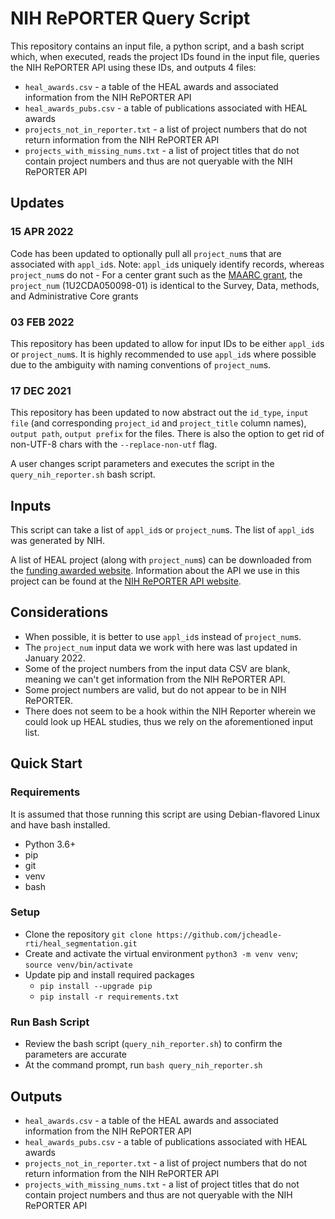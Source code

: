 # NIH RePORTER Query Script
This repository contains an input file, a python script, and a bash script which, when executed, reads the project IDs found in the input file, queries the NIH RePORTER API using these IDs, and outputs 4 files:

- `heal_awards.csv` - a table of the HEAL awards and associated information from the NIH RePORTER API
- `heal_awards_pubs.csv` - a table of publications associated with HEAL awards
- `projects_not_in_reporter.txt` - a list of project numbers that do not return information from the NIH RePORTER API
- `projects_with_missing_nums.txt` - a list of project titles that do not contain project numbers and thus are not queryable with the NIH RePORTER API

## Updates
### 15 APR 2022
Code has been updated to optionally pull all `project_num`s that are associated with `appl_id`s.  Note: `appl_id`s uniquely identify records, whereas `project_num`s do not - For a center grant such as the [MAARC grant](https://reporter.nih.gov/search/t-GGFEmjBEeaJeCNqZEHDg/project-details/9882805#sub-Projects), the `project_num` (1U2CDA050098-01) is identical to the Survey, Data, methods, and Administrative Core grants

### 03 FEB 2022
This repository has been updated to allow for input IDs to be either `appl_id`s or `project_num`s.  It is highly recommended to use `appl_id`s where possible due to the ambiguity with naming conventions of `project_num`s.

### 17 DEC 2021
This repository has been updated to now abstract out the `id_type`, `input file` (and corresponding `project_id` and `project_title` column names), `output path`, `output prefix` for the files.  There is also the option to get rid of non-UTF-8 chars with the `--replace-non-utf` flag.

A user changes script parameters and executes the script in the `query_nih_reporter.sh` bash script.

## Inputs
This script can take a list of `appl_id`s or `project_num`s.  The list of `appl_id`s was generated by NIH.

A list of HEAL project (along with `project_num`s) can be downloaded from the [funding awarded website](https://heal.nih.gov/funding/awarded).
Information about the API we use in this project can be found at the [NIH RePORTER API website](https://api.reporter.nih.gov/).

## Considerations

- When possible, it is better to use `appl_id`s instead of `project_num`s.
- The `project_num` input data we work with here was last updated in January 2022.
- Some of the project numbers from the input data CSV are blank, meaning we can't get information from the NIH RePORTER API.
- Some project numbers are valid, but do not appear to be in NIH RePORTER.
- There does not seem to be a hook within the NIH Reporter wherein we could look up HEAL studies, thus we rely on the aforementioned input list.

## Quick Start
### Requirements
It is assumed that those running this script are using Debian-flavored Linux and have bash installed.

- Python 3.6+
- pip
- git
- venv
- bash

### Setup

- Clone the repository `git clone https://github.com/jcheadle-rti/heal_segmentation.git`
- Create and activate the virtual environment `python3 -m venv venv`; `source venv/bin/activate`
- Update pip and install required packages
  - `pip install --upgrade pip`
  - `pip install -r requirements.txt`
  
### Run Bash Script

- Review the bash script (`query_nih_reporter.sh`) to confirm the parameters are accurate
- At the command prompt, run `bash query_nih_reporter.sh`

## Outputs

- `heal_awards.csv` - a table of the HEAL awards and associated information from the NIH RePORTER API
- `heal_awards_pubs.csv` - a table of publications associated with HEAL awards
- `projects_not_in_reporter.txt` - a list of project numbers that do not return information from the NIH RePORTER API
- `projects_with_missing_nums.txt` - a list of project titles that do not contain project numbers and thus are not queryable with the NIH RePORTER API
